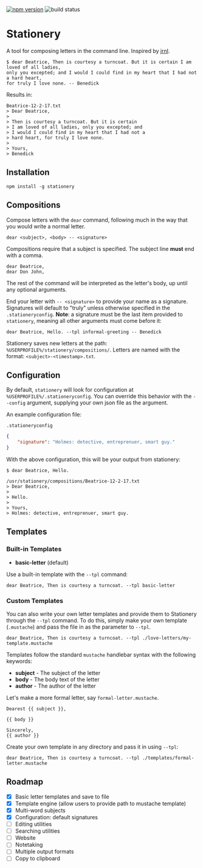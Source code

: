 [![npm version](https://badge.fury.io/js/stationery.svg)](https://badge.fury.io/js/stationery)
![build status](https://travis-ci.org/mgmarlow/dss.svg?branch=master)

# Stationery

A tool for composing letters in the command line. Inspired by [jrnl](http://jrnl.sh/).

```
$ dear Beatrice, Then is courtesy a turncoat. But it is certain I am loved of all ladies,
only you excepted; and I would I could find in my heart that I had not a hard heart,
for truly I love none. -- Benedick
```

Results in:

```  
Beatrice-12-2-17.txt
> Dear Beatrice,
> 
> Then is courtesy a turncoat. But it is certain
> I am loved of all ladies, only you excepted; and
> I would I could find in my heart that I had not a
> hard heart, for truly I love none.
> 
> Yours,
> Benedick
```

## Installation
```
npm install -g stationery
```

## Compositions
Compose letters with the `dear` command, following much in the way that you would write a normal letter.

```
dear <subject>, <body> -- <signature>
```

Compositions require that a subject is specified. The subject line **must** end with a comma.

```
dear Beatrice,
dear Don John,
```

The rest of the command will be interpreted as the letter's body, up until any optional arguments.

End your letter with `-- <signature>` to provide your name as a signature. Signatures will
default to "truly" unless otherwise specified in the `.stationeryconfig`. **Note**: a signature must
be the last item provided to `stationery`, meaning all other arguments must come before it:

```
dear Beatrice, Hello. --tpl informal-greeting -- Benedick
```

Stationery saves new letters at the path: `%USERPROFILE%/stationery/compositions/`. Letters are named with the
format: `<subject>-<timestamp>.txt`.

## Configuration
By default, `stationery` will look for configuration at `%USERPROFILE%/.stationeryconfig`.
You can override this behavior with the `--config` argument, supplying your own json file
as the argument.

An example configuration file:

`.stationeryconfig`
```json
{
    "signature": "Holmes: detective, entreprenuer, smart guy."
}
```

With the above configuration, this will be your output from stationery:
```
$ dear Beatrice, Hello.

/usr/stationery/compositions/Beatrice-12-2-17.txt
> Dear Beatrice,
>
> Hello.
>
> Yours,
> Holmes: detective, entreprenuer, smart guy.
```

## Templates

### Built-in Templates

* **basic-letter** (default)

Use a built-in template with the `--tpl` command:
```
dear Beatrice, Then is courtesy a turncoat. --tpl basic-letter
```


### Custom Templates
You can also write your own letter templates and provide them to Stationery through the
`--tpl` command. To do this, simply make your own template (`.mustache`) and pass the file 
in as the parameter to `--tpl`.

```
dear Beatrice, Then is courtesy a turncoat. --tpl ./love-letters/my-template.mustache
```

Templates follow the standard `mustache` handlebar syntax with the following keywords:

* **subject** - The subject of the letter
* **body** - The body text of the letter
* **author** - The author of the letter

Let's make a more formal letter, say `formal-letter.mustache`.

```
Dearest {{ subject }},

{{ body }}

Sincerely,
{{ author }}
```

Create your own template in any directory and pass it in using `--tpl`:

```
dear Beatrice, Then is courtesy a turncoat. --tpl ./templates/formal-letter.mustache
```

## Roadmap
* [x] Basic letter templates and save to file
* [x] Template engine (allow users to provide path to mustache template)
* [x] Multi-word subjects
* [x] Configuration: default signatures
* [ ] Editing utilities
* [ ] Searching utilities
* [ ] Website
* [ ] Notetaking
* [ ] Multiple output formats
* [ ] Copy to clipboard
